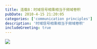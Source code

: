 ```yaml
---
title: 连载8：时域信号相乘相当于频域卷积
pubDate: 2010-4-15 21:20:05 
categories: ['communication principles']
description: '时域信号相乘相当于频域卷积'
includeGreeting: true
---
```


![](https://img2.imgtp.com/2024/04/26/XqVnmcfp.png)
